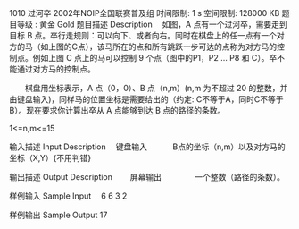 1010 过河卒  2002年NOIP全国联赛普及组
 时间限制: 1 s
 空间限制: 128000 KB
 题目等级 : 黄金 Gold
题目描述 Description
　如图，A 点有一个过河卒，需要走到目标 B 点。卒行走规则：可以向下、或者向右。同时在棋盘上的任一点有一个对方的马（如上图的C点），该马所在的点和所有跳跃一步可达的点称为对方马的控制点。例如上图 C 点上的马可以控制 9 个点（图中的P1，P2 … P8 和 C）。卒不能通过对方马的控制点。


　　棋盘用坐标表示，A 点（0，0）、B 点（n,m）(n,m 为不超过 20 的整数，并由键盘输入)，同样马的位置坐标是需要给出的（约定: C不等于A，同时C不等于B）。现在要求你计算出卒从 A 点能够到达 B 点的路径的条数。

1<=n,m<=15


输入描述 Input Description
　键盘输入
　　　B点的坐标（n,m）以及对方马的坐标（X,Y）{不用判错}

输出描述 Output Description
　　屏幕输出
　　　　一个整数（路径的条数）。

样例输入 Sample Input
　6 6 3 2

样例输出 Sample Output
17